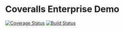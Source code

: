 Coveralls Enterprise Demo
===

[![Coverage Status](https://enterprise-demo-2.coveralls.io/repos/github/nick/demo/badge.svg?t=bYivo0)](https://enterprise-demo-2.coveralls.io/github/nick/demo) [![Build Status](https://travis-demo.danishkhan.org/nick/demo.svg?token=xCcPe4zcz6X3DWnFxuH9&branch=master)](https://travis-demo.danishkhan.org/nick/demo)
